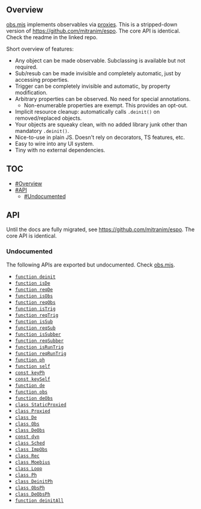 ## Overview

[obs.mjs](../obs.mjs) implements observables via [proxies](https://developer.mozilla.org/en-US/docs/Web/JavaScript/Reference/Global_Objects/Proxy). This is a stripped-down version of https://github.com/mitranim/espo. The core API is identical. Check the readme in the linked repo.

Short overview of features:

  * Any object can be made observable. Subclassing is available but not required.
  * Sub/resub can be made invisible and completely automatic, just by accessing properties.
  * Trigger can be completely invisible and automatic, by property modification.
  * Arbitrary properties can be observed. No need for special annotations.
    * Non-enumerable properties are exempt. This provides an opt-out.
  * Implicit resource cleanup: automatically calls `.deinit()` on removed/replaced objects.
  * Your objects are squeaky clean, with no added library junk other than mandatory `.deinit()`.
  * Nice-to-use in plain JS. Doesn't rely on decorators, TS features, etc.
  * Easy to wire into any UI system.
  * Tiny with no external dependencies.

## TOC

* [#Overview](#overview)
* [#API](#api)
  * [#Undocumented](#undocumented)

## API

Until the docs are fully migrated, see https://github.com/mitranim/espo. The core API is identical.

### Undocumented

The following APIs are exported but undocumented. Check [obs.mjs](../obs.mjs).

  * [`function deinit`](../obs.mjs#L4)
  * [`function isDe`](../obs.mjs#L7)
  * [`function reqDe`](../obs.mjs#L8)
  * [`function isObs`](../obs.mjs#L10)
  * [`function reqObs`](../obs.mjs#L11)
  * [`function isTrig`](../obs.mjs#L13)
  * [`function reqTrig`](../obs.mjs#L14)
  * [`function isSub`](../obs.mjs#L16)
  * [`function reqSub`](../obs.mjs#L17)
  * [`function isSubber`](../obs.mjs#L19)
  * [`function reqSubber`](../obs.mjs#L20)
  * [`function isRunTrig`](../obs.mjs#L22)
  * [`function reqRunTrig`](../obs.mjs#L23)
  * [`function ph`](../obs.mjs#L25)
  * [`function self`](../obs.mjs#L26)
  * [`const keyPh`](../obs.mjs#L28)
  * [`const keySelf`](../obs.mjs#L29)
  * [`function de`](../obs.mjs#L31)
  * [`function obs`](../obs.mjs#L32)
  * [`function deObs`](../obs.mjs#L33)
  * [`class StaticProxied`](../obs.mjs#L35)
  * [`class Proxied`](../obs.mjs#L42)
  * [`class De`](../obs.mjs#L49)
  * [`class Obs`](../obs.mjs#L50)
  * [`class DeObs`](../obs.mjs#L51)
  * [`const dyn`](../obs.mjs#L53)
  * [`class Sched`](../obs.mjs#L74)
  * [`class ImpObs`](../obs.mjs#L119)
  * [`class Rec`](../obs.mjs#L148)
  * [`class Moebius`](../obs.mjs#L216)
  * [`class Loop`](../obs.mjs#L222)
  * [`class Ph`](../obs.mjs#L229)
  * [`class DeinitPh`](../obs.mjs#L311)
  * [`class ObsPh`](../obs.mjs#L321)
  * [`class DeObsPh`](../obs.mjs#L354)
  * [`function deinitAll`](../obs.mjs#L365)
